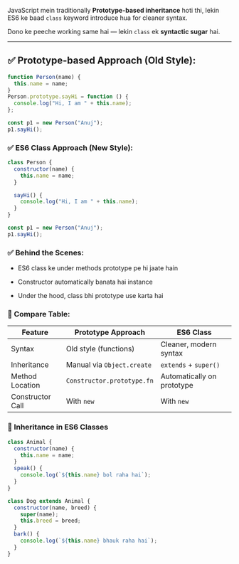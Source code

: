 JavaScript mein traditionally **Prototype-based inheritance** hoti thi, lekin ES6 ke baad `class` keyword introduce hua for cleaner syntax.

Dono ke peeche working same hai — lekin `class` ek **syntactic sugar** hai.

---

## ✅ Prototype-based Approach (Old Style):

```js
function Person(name) {
  this.name = name;
}
Person.prototype.sayHi = function () {
  console.log("Hi, I am " + this.name);
};

const p1 = new Person("Anuj");
p1.sayHi();
```

### ✅ ES6 Class Approach (New Style):
```js
class Person {
  constructor(name) {
    this.name = name;
  }

  sayHi() {
    console.log("Hi, I am " + this.name);
  }
}

const p1 = new Person("Anuj");
p1.sayHi();
```

### ✅ Behind the Scenes:
- ES6 class ke under methods prototype pe hi jaate hain

- Constructor automatically banata hai instance

- Under the hood, class bhi prototype use karta hai


### 🔁 Compare Table:
| Feature          | Prototype Approach         | ES6 Class                  |
| ---------------- | -------------------------- | -------------------------- |
| Syntax           | Old style (functions)      | Cleaner, modern syntax     |
| Inheritance      | Manual via `Object.create` | `extends` + `super()`      |
| Method Location  | `Constructor.prototype.fn` | Automatically on prototype |
| Constructor Call | With `new`                 | With `new`                 |


### 🔹 Inheritance in ES6 Classes
```js
class Animal {
  constructor(name) {
    this.name = name;
  }
  speak() {
    console.log(`${this.name} bol raha hai`);
  }
}

class Dog extends Animal {
  constructor(name, breed) {
    super(name);
    this.breed = breed;
  }
  bark() {
    console.log(`${this.name} bhauk raha hai`);
  }
}
```
